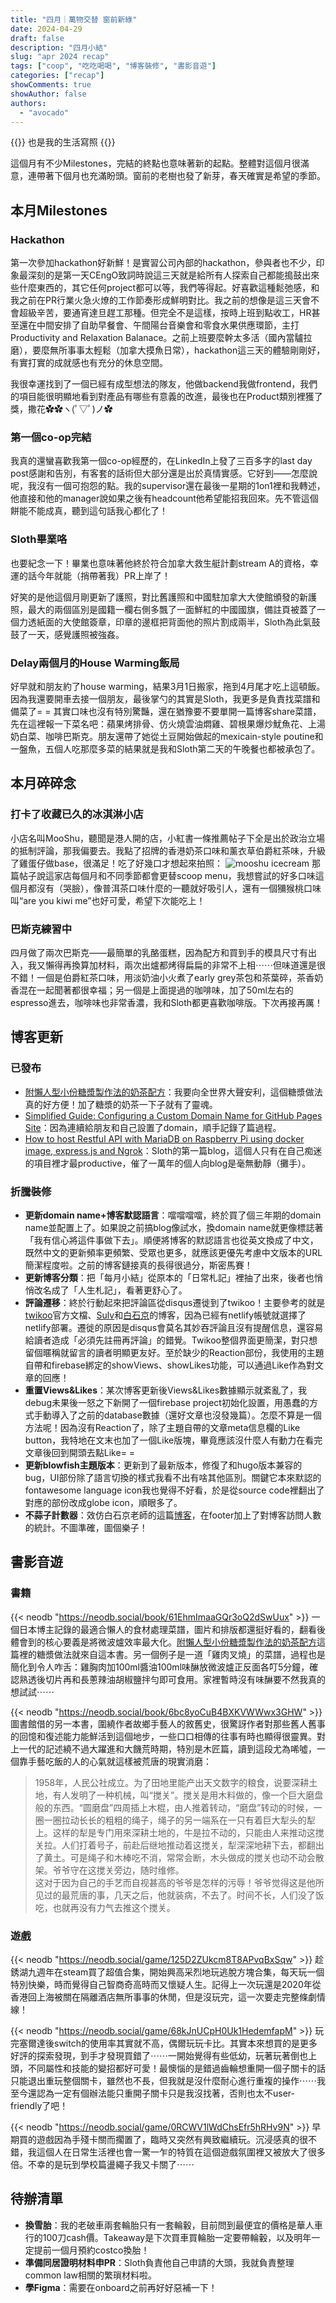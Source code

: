 ```yaml
---
title: "四月｜萬物交替 窗前新綠"
date: 2024-04-29
draft: false
description: "四月小結"
slug: "apr 2024 recap"
tags: ["coop", "吃吃喝喝", "博客裝修", "書影音遊"]
categories: ["recap"]
showComments: true
showAuthor: false
authors:
  - "avocado"
---
```

{{<lead>}}
也是我的生活寫照
{{</lead>}}

這個月有不少Milestones，完結的終點也意味著新的起點。整體對這個月很滿意，連帶著下個月也充滿盼頭。窗前的老樹也發了新芽，春天確實是希望的季節。
## 本月Milestones
### Hackathon
第一次參加hackathon好新鮮！是實習公司內部的hackathon，參與者也不少，印象最深刻的是第一天CEngO致詞時說這三天就是給所有人探索自己都能搗鼓出來些什麼東西的，其它任何project都可以等，我們等得起。好喜歡這種鬆弛感，和我之前在PR行業火急火燎的工作節奏形成鮮明對比。我之前的想像是這三天會不會超級辛苦，要通宵達旦趕工那種。但完全不是這樣，按時上班到點收工，HR甚至還在中間安排了自助早餐會、午間陽台音樂會和零食水果供應環節，主打Productivity and Relaxation Balanace。之前上班要麼幹太多活（國內當驢拉磨），要麼無所事事太輕鬆（加拿大摸魚日常），hackathon這三天的體驗剛剛好，有實打實的成就感也有充分的休息空間。

我很幸運找到了一個已經有成型想法的隊友，他做backend我做frontend，我們的項目能很明顯地看到對產品有哪些有意義的改進，最後也在Product類別裡獲了獎，撒花✿✿ヽ(ﾟ▽ﾟ)ノ✿
### 第一個co-op完結
我真的還蠻喜歡我第一個co-op經歷的，在LinkedIn上發了三百多字的last day post感謝和告別，有客套的話術但大部分還是出於真情實感。它好到——怎麼說呢，我沒有一個可抱怨的點。我的supervisor還在最後一星期的1on1裡和我轉述，他直接和他的manager說如果之後有headcount他希望能招我回來。先不管這個餅能不能成真，聽到這句話我心都化了！
### Sloth畢業咯
也要紀念一下！畢業也意味著他終於符合加拿大救生艇計劃stream A的資格，幸運的話今年就能（捎帶著我）PR上岸了！

好笑的是他這個月剛更新了護照，對比舊護照和中國駐加拿大大使館頒發的新護照，最大的兩個區別是國籍一欄右側多飄了一面鮮紅的中國國旗，備註頁被蓋了一個力透紙面的大使館簽章，印章的邊框把背面他的照片割成兩半，Sloth為此氣鼓鼓了一天，感覺護照被強姦。
### Delay兩個月的House Warming飯局
好早就和朋友約了house warming，結果3月1日搬家，拖到4月尾才吃上這頓飯。因為我還要開車去接一個朋友，最後掌勺的其實是Sloth，我更多是負責找菜譜和備菜了= = 其實口味也沒有特別驚豔，還在猶豫要不要單開一篇博客share菜譜，先在這裡報一下菜名吧：蘋果烤排骨、仿火燒雲油燜雞、碧根果爆炒魷魚花、上湯奶白菜、咖啡巴斯克。朋友還帶了她從土豆開始做起的mexicain-style poutine和一盤魚，五個人吃那麼多菜的結果就是我和Sloth第二天的午晚餐也都被承包了。
## 本月碎碎念
### 打卡了收藏已久的冰淇淋小店
小店名叫MooShu，聽聞是港人開的店，小紅書一條推薦帖子下全是出於政治立場的抵制評論，那我偏要去。我點了招牌的香港奶茶口味和薰衣草伯爵紅茶味，升級了雞蛋仔做base，很滿足！吃了好幾口才想起來拍照：
![mooshu icecream](icecream.jpg)
那篇帖子說這家店每個月和不同季節都會更替scoop menu，我想嘗試的好多口味這個月都沒有（哭臉），像普洱茶口味什麼的一聽就好吸引人，還有一個獼猴桃口味叫“are you kiwi me”也好可愛，希望下次能吃上！
### 巴斯克練習中
四月做了兩次巴斯克——最簡單的乳酪蛋糕，因為配方和買到手的模具尺寸有出入，我又懶得再換算加材料，兩次出爐都烤得扁扁的非常不上相⋯⋯但味道還是很不錯！一個是伯爵紅茶口味，用淡奶油小火煮了early grey茶包和茶葉碎，茶香奶香混在一起聞著都很幸福；另一個是上面提過的咖啡味，加了50ml左右的espresso進去，咖啡味也非常香濃，我和Sloth都更喜歡咖啡版。下次再接再厲！
## 博客更新
### 已發布
- [附懶人型小份糖漿製作法的奶茶配方](https://www.gigigatgat.ca/posts/homemade-milktea/)：我要向全世界大聲安利，這個糖漿做法真的好方便！加了糖漿的奶茶一下子就有了靈魂。
- [Simplified Guide: Configuring a Custom Domain Name for GitHub Pages Site](https://www.gigigatgat.ca/posts/custom-domain-name/)：因為連續給朋友和自己設置了domain，順手記錄了篇過程。
- [How to host Restful API with MariaDB on Raspberry Pi using docker image, express.js and Ngrok](https://www.gigigatgat.ca/posts/host-restful-api-with-docker/)：Sloth的第一篇blog，這個人只有在自己痴迷的項目裡才最productive，催了一萬年的個人向blog是毫無動靜（攤手）。
### 折騰裝修
- **更新domain name+博客默認語言**：噹噹噹噹，終於買了個三年期的domain name並配置上了。如果說之前搞blog像試水，換domain name就更像標誌著「我有信心將這件事做下去」。順便將博客的默認語言也從英文換成了中文，既然中文的更新頻率更頻繁、受眾也更多，就應該更優先考慮中文版本的URL簡潔程度啦。之前的博客鏈接真的長得很過分，斯密馬賽！
- **更新博客分類**：把「每月小結」從原本的「日常札記」裡抽了出來，後者也悄悄改名成了「人生札記」，看著更舒心了。
- **評論遷移**：終於行動起來把評論區從disqus遷徙到了twikoo！主要參考的就是[twikoo](https://twikoo.js.org/)官方文檔、[Sulv](https://www.sulvblog.cn/posts/blog/hugo_twikoo/)和[白石京](https://thirdshire.com/twikoo-tutorial/)的博客，因為已經有netlify帳號就選擇了netlify部署。遷徙的原因是disqus會莫名其妙吞評論且沒有提醒信息，還容易給讀者造成「必須先註冊再評論」的錯覺。Twikoo整個界面更簡潔，對只想留個暱稱就留言的讀者明顯更友好。至於缺少的Reaction部份，我使用的主題自帶和firebase綁定的showViews、showLikes功能，可以通過Like作為對文章的回應！
- **重置Views&Likes**：某次博客更新後Views&Likes數據顯示就紊亂了，我debug未果後一怒之下新開了一個firebase project初始化設置，用愚蠢的方式手動導入了之前的database數據（還好文章也沒發幾篇）。怎麼不算是一個方法呢！因為沒有Reaction了，除了主題自帶的文章meta信息欄的Like button，我特地在文末也加了一個Like版塊，畢竟應該沒什麼人有動力在看完文章後回到開頭去點Like= =
- **更新blowfish主題版本**：更新到了最新版本，修復了和hugo版本兼容的bug，UI部份除了語言切換的樣式我看不出有啥其他區別。關鍵它本來默認的fontawesome language icon我也覺得不好看，於是從source code裡翻出了對應的部份改成globe icon，順眼多了。
- **不蒜子計數器**：效仿白石京老師的這篇[博客](https://thirdshire.com/hugo-stack-renovation-part-two/#%E7%94%A8%E4%B8%8D%E8%92%9C%E5%AD%90%E6%98%BE%E7%A4%BA%E7%BD%91%E7%AB%99%E6%80%BB%E8%AE%BF%E9%97%AE%E9%87%8F%E5%92%8C%E6%80%BB%E8%AE%BF%E9%97%AE%E6%95%B0%E5%B9%B6%E5%88%9D%E5%A7%8B%E5%8C%96)，在footer加上了對博客訪問人數的統計。不圖準確，圖個樂子！
## 書影音遊
### 書籍
{{< neodb "https://neodb.social/book/61EhmImaaGQr3oQ2dSwUux" >}}
一個日本博主記錄的最適合懶人的食材處理菜譜，圖片和排版都還挺好看的，翻看後體會到的核心要義是將微波爐效率最大化。[附懶人型小份糖漿製作法的奶茶配方](https://www.gigigatgat.ca/posts/homemade-milktea/)這篇裡的糖漿做法就來自這本書。另一個例子是一道「雞肉叉燒」的菜譜，過程也是簡化到令人咋舌：雞胸肉加100ml醬油100ml味醂放微波爐正反面各叮5分鐘，確認熟透後切片再和長蔥辣油胡椒鹽拌勻即可食用。家裡暫時沒有味醂要不然我真的想試試⋯⋯

{{< neodb "https://neodb.social/book/6bc8yoCuB4BXKVWWwx3GHW" >}}
圖書館借的另一本書，圍繞作者故鄉手藝人的敘舊史，很驚訝作者對那些舊人舊事的回憶和復述能力能鮮活到這個地步，一些口口相傳的往事有時也顯得很靈異。對上一代的記述繞不過大躍進和大饑荒時期，特別是木匠篇，讀到這段尤為唏噓，一個靠手藝吃飯的人的心氣就這樣被荒唐的現實消磨：

> 1958年，人民公社成立。为了田地里能产出天文数字的粮食，说要深耕土地，有人发明了一种机械，叫“搅关”。搅关是用木料做的，像一个巨大磨盘般的东西。“圆磨盘”四周插上木棍，由人推着转动，“磨盘”转动的时候，一圈一圈拉动长长的粗粗的绳子，绳子的另一端系在一只有着巨大犁头的犁上。这样的犁是专门用來深耕土地的，牛是拉不动的，只能由人来推动这搅关拉。人们打着号子，前赴后继地推动着这搅关，犁深深地耕下去，都翻出了黄土。可是绳子和木棒吃不消，常常会断，木头做成的搅关也动不动会散架。爷爷守在这搅关旁边，随时维修。<br>这对于因为自己的手艺而自视甚高的爷爷是怎样的污辱！爷爷觉得这是他所见过的最荒唐的事，几天之后，他就装病，不去了。时间不长，人们没了饭吃，也就再没有力气去推这个搅关。

### 遊戲
{{< neodb "https://neodb.social/game/125D2ZUkcm8T8APvqBxSqw" >}}
趁銹湖九週年在steam買了超值合集，開始興高采烈地玩逃脫方塊合集，每天玩一個特別快樂，時而覺得自己智商奇高時而又懷疑人生。記得上一次玩還是2020年從香港回上海被關在隔離酒店無所事事的休閒，但是沒玩完，這一次要走完整條劇情線！

{{< neodb "https://neodb.social/game/68kJnUCpH0Uk1HedemfapM" >}}
玩完塞爾達後switch的使用率其實就不高，偶爾玩玩卡比。其實本來想買的是更多好評的探索發現，到手才發現買錯了⋯⋯一開始覺得有些低幼，玩著玩著倒也上頭，不同屬性和技能的變招都好可愛！最懊惱的是錯過齒輪想重開一個子關卡的話只能退出重玩整個關卡，雖然也不長，但我就是沒什麼耐心進行重複的操作⋯⋯我至今還認為一定有個辦法能只重開子關卡只是我沒找著，否則也太不user-friendly了吧！

{{< neodb "https://neodb.social/game/0RCWV1lWdChsEfr5hRHv9N" >}}
早期買的遊戲因為手殘卡關而擱置了，臨時又突然有興致繼續玩。沉浸感真的很不錯，我這個人在日常生活裡也會一驚一乍的特質在這個遊戲氛圍裡又被放大了很多倍。不幸的是玩到學校篇盪繩子我又卡關了⋯⋯
## 待辦清單
- **換雪胎**：我的老破車兩套輪胎只有一套輪轂，目前問到最便宜的價格是華人車行的100刀cash價。Takeaway是下次買車買輪胎一定要帶輪轂，以及明年一定提前一個月預約costco換胎！
- **準備同居證明材料申PR**：Sloth負責他自己申請的大頭，我就負責整理common law相關的繁瑣材料啦。
- **學Figma**：需要在onboard之前再好好惡補一下！